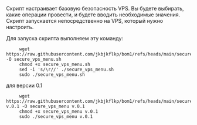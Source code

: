 Скрипт настраивает базовую безопасность VPS. Вы будете выбирать, какие операции провести, и будете вводить необходимые значения. Скрипт запускается непосредственно на VPS, который нужно настроить.

Для запуска скрипта выполняем эту команду:
         
         wget https://raw.githubusercontent.com/jkbjkflkp/bom1/refs/heads/main/secure_vps_menu.sh -O secure_vps_menu.sh
         chmod +x secure_vps_menu.sh
         sed -i 's/\r//' ./secure_vps_menu.sh
         sudo ./secure_vps_menu.sh

для версии 0.1

         wget https://raw.githubusercontent.com/jkbjkflkp/bom1/refs/heads/main/secure_vps_menu v.0.1 -O secure_vps_menu v.0.1
         chmod +x secure_vps_menu v.0.1
         sudo ./secure_vps_menu v.0.1

